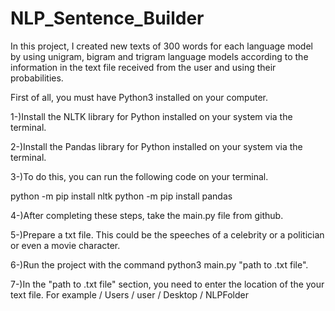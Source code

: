 # NLP_Sentence_Builder
In this project, I created new texts of 300 words for each language model by using unigram, bigram and trigram language models according to the information in the text file received from the user and using their probabilities.

First of all, you must have Python3 installed on your computer.

1-)Install the NLTK library for Python installed on your system via the terminal.

2-)Install the Pandas library for Python installed on your system via the terminal.

3-)To do this, you can run the following code on your terminal.

python -m pip install nltk
python -m pip install pandas

4-)After completing these steps, take the main.py file from github.

5-)Prepare a txt file. This could be the speeches of a celebrity or a politician or even a movie character.

6-)Run the project with the command python3 main.py "path to .txt file".

7-)In the "path to .txt file" section, you need to enter the location of the your text file. For example / Users / user / Desktop / NLPFolder

